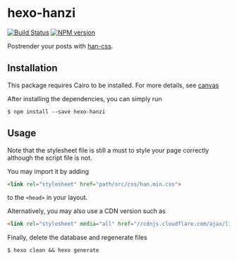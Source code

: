 # hexo-hanzi

[![Build Status](https://travis-ci.org/lujjjh/hexo-hanzi.svg?branch=master)](https://travis-ci.org/lujjjh/hexo-hanzi)
[![NPM version](https://img.shields.io/npm/v/hexo-hanzi.svg)](https://www.npmjs.com/package/hexo-hanzi)

Postrender your posts with [han-css][han-css].

## Installation

This package requires Cairo to be installed. For more details, see [canvas][node-canvas-installation]

After installing the dependencies, you can simply run

    $ npm install --save hexo-hanzi

## Usage

Note that the stylesheet file is still a must to style your page correctly although the script file is not.

You may import it by adding

```html
<link rel="stylesheet" href="path/src/css/han.min.css">
```

to the `<head>` in your layout.

Alternatively, you may also use a CDN version such as

```html
<link rel="stylesheet" media="all" href="//cdnjs.cloudflare.com/ajax/libs/Han/3.2.7/han.min.css">
```

Finally, delete the database and regenerate files

    $ hexo clean && hexo generate


[han-css]: https://css.hanzi.co/
[node-canvas-installation]: https://github.com/Automattic/node-canvas#installation

